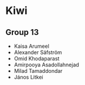 # Kiwi



## Group 13

- Kaisa Arumeel
- Alexander Säfström
- Omid Khodaparast
- Amirpooya Asadollahnejad
- Milad Tamaddondar
- János Litkei



